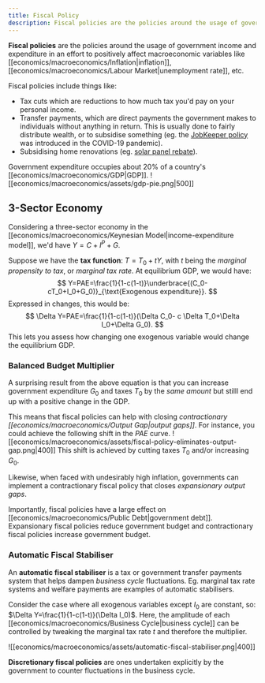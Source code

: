 ```yaml
---
title: Fiscal Policy
description: Fiscal policies are the policies around the usage of government income and expenditure in an effort to positively affect macroeconomic variables.
---
```


**Fiscal policies** are the policies around the usage of government income and expenditure in an effort to positively affect macroeconomic variables like [[economics/macroeconomics/Inflation|inflation]], [[economics/macroeconomics/Labour Market|unemployment rate]], etc.

Fiscal policies include things like:
- Tax cuts which are reductions to how much tax you'd pay on your personal income.
- Transfer payments, which are direct payments the government makes to individuals without anything in return. This is usually done to fairly distribute wealth, or to subsidise something (eg. the [JobKeeper policy](https://treasury.gov.au/coronavirus/jobkeeper) was introduced in the COVID-19 pandemic).
- Subsidising home renovations (eg. [solar panel rebate](https://www.energysaver.nsw.gov.au/save-solar)).

Government expenditure occupies about 20% of a country's [[economics/macroeconomics/GDP|GDP]].
![[economics/macroeconomics/assets/gdp-pie.png|500]]

## 3-Sector Economy
Considering a three-sector economy in the [[economics/macroeconomics/Keynesian Model|income-expenditure model]], we'd have $Y = C+I^P+G$.

Suppose we have the **tax function**: $T=T_0 + tY$, with $t$ being the *marginal propensity to tax*, or *marginal tax rate*. At equilibrium GDP, we would have: 
$$
	Y=PAE=\frac{1}{1-c(1-t)}\underbrace{(C_0-cT_0+I_0+G_0)}_{\text{Exogenous expenditure}}.
$$
Expressed in changes, this would be:
$$
	\Delta Y=PAE=\frac{1}{1-c(1-t)}(\Delta C_0- c \Delta T_0+\Delta I_0+\Delta G_0).
$$
This lets you assess how changing one exogenous variable would change the equilibrium GDP.

### Balanced Budget Multiplier
A surprising result from the above equation is that you can increase government expenditure $G_0$ and taxes $T_0$ by the *same amount* but stilll end up with a positive change in the GDP. 
	
This means that fiscal policies can help with closing *contractionary [[economics/macroeconomics/Output Gap|output gaps]]*. For instance, you could achieve the following shift in the $PAE$ curve.
![[economics/macroeconomics/assets/fiscal-policy-eliminates-output-gap.png|400]]
This shift is achieved by cutting taxes $T_0$ and/or increasing $G_0$.

Likewise, when faced with undesirably high inflation, governments can implement a contractionary fiscal policy that closes *expansionary output gaps*. 

Importantly, fiscal policies have a large effect on [[economics/macroeconomics/Public Debt|government debt]]. Expansionary fiscal policies reduce government budget and contractionary fiscal policies increase government budget.

### Automatic Fiscal Stabiliser
An **automatic fiscal stabiliser** is a tax or government transfer payments system that helps dampen _business cycle_ fluctuations. Eg. marginal tax rate systems and welfare payments are examples of automatic stabilisers.

Consider the case where all exogenous variables except $I_0$ are constant, so: $\Delta Y=\frac{1}{1-c(1-t)}(\Delta I_0)$. Here, the amplitude of each [[economics/macroeconomics/Business Cycle|business cycle]] can be controlled by tweaking the marginal tax rate $t$ and therefore the multiplier.

![[economics/macroeconomics/assets/automatic-fiscal-stabiliser.png|400]]

**Discretionary fiscal policies** are ones undertaken explicitly by the government to counter fluctuations in the business cycle.
